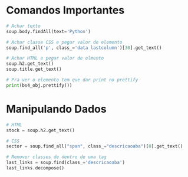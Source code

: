 # Comandos Importantes 

```python
# Achar texto 
soup.body.findAll(text='Python')
```

```python
# Achar classe CSS e pegar valor de elemento
soup.find_all('p', class_='data lastcolumn')[30].get_text()
```

```python
# Achar HTML e pegar valor de elmento
soup.h2.get_text()
soup.title.get_text()
```

```python
# Pra ver o elemento tem que dar print no prettify 
print(bs4_obj.prettify())
```

# Manipulando Dados 

```python
# HTML 
stock = soup.h2.get_text()
```

```python
# CSS
sector = soup.find_all("span", class_="descricaoaba")[0].get_text()
```

```python
# Remover classes de dentro de uma tag
last_links = soup.find(class_='descricaoaba')
last_links.decompose()
```
